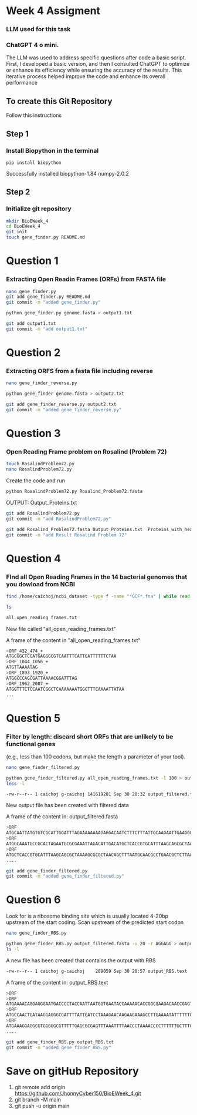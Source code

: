 # Week 4 Assigment 

### LLM used for this task
### ChatGPT 4 o mini.
The LLM was used to address specific questions after code a basic script. First, I developed a basic version, and then I consulted ChatGPT to optimize or enhance its efficiency while ensuring the accuracy of the results. This iterative process helped improve the code and enhance its overall performance

## To create this Git Repository

Follow this instructions 

## Step 1
### Install Biopython in the terminal

`pip install biopython`

Successfully installed biopython-1.84 numpy-2.0.2


## Step 2
### Initialize git repository 

```bash
mkdir BioEWeek_4
cd BioEWeek_4
git init
touch gene_finder.py README.md
```

# Question 1

### Extracting Open Readin Frames (ORFs) from FASTA file 

```bash
nano gene_finder.py
git add gene_finder.py README.md
git commit -m "added gene_finder.py"
```
```bash
python gene_finder.py genome.fasta > output1.txt
```
```bash
git add output1.txt
git commit -m "add output1.txt"
```
# Question 2
### Extracting ORFS from a fasta file including reverse 

```bash
nano gene_finder_reverse.py
```
```bash
python gene_finder genome.fasta > output2.txt
```

```bash
git add gene_finder_reverse.py output2.txt 
git commit -m "added gene_finder_reverse.py"
```

# Question 3

### Open Reading Frame problem on Rosalind (Problem 72)

```bash
touch RosalindProblem72.py
nano RosalindProblem72.py
````
Create the code and run

```bash
python RosalindProblem72.py Rosalind_Problem72.fasta
```
OUTPUT:
Output_Proteins.txt

```bash
git add RosalindProblem72.py
git commit -m "add RosalindProblem72.py"
```

```bash
git add Rosalind_Problem72.fasta Output_Proteins.txt  Proteins_with_headers.txt
git commit -m "add Result Rosalind Problem 72"
```

# Question 4
### FInd all Open Reading Frames in the 14 bacterial genomes that you dowload from NCBI

```bash
find /home/caichoj/ncbi_dataset -type f -name "*GCF*.fna" | while read genome; do python gene_finder_reverse.py "$genome"; done > all_open_reading_frames.txt
```

``` bash
ls

all_open_reading_frames.txt
```
New file called "all_open_reading_frames.txt"

A frame of the content in "all_open_reading_frames.txt"
```bash
>ORF_432_474_+
ATGCGGCTCGATGAGGGCGTCAATTTCATTGATTTTTTCTAA
>ORF_1044_1056_+
ATGTTAAAATAG
>ORF_1893_1920_+
ATGGCCCAGCGATTAAAACGGATTTAG
>ORF_1962_2007_+
ATGGTTTCTCCAATCGGCTCAAAAAAATGGCTTTCAAAATTATAA
...
```

# Question 5
### Filter by length: discard short ORFs that are unlikely to be functional genes
(e.g., less than 100 codons, but make the length a parameter of your tool).

```bash
nano gene_finder_filtered.py
```

```bash
python gene_finder_filtered.py all_open_reading_frames.txt -l 100 > output_filtered.fasta
less -l

-rw-r--r-- 1 caichoj g-caichoj 141619281 Sep 30 20:32 output_filtered.fasta
```


New output file has been created with filtered data

A frame of the content in: output_filtered.fasta
```bash
>ORF
ATGCAATTATGTGTCGCATTGGATTTAGAAAAAAAAGAGGACAATCTTTCTTTATTGCAAGAATTGAAGGGCTTAGATTTATGGGCTAAGGTGGGGCTTAGATCTTTTATAAGAGACGGGGCTGTTTTTTTAGATGAAATCAGAAAGATTGATGAAAATTTTAAG
>ORF
ATGGCAAATGCCGCACTAGAATGCGCGAAATTAGACATTGACATGCTCACCGTGCATTTAAGCAGCGCTAAAAGCGCGCTAACAGCTTTAATGCAACGCCTGAACGCTCTTAAAAAACGCCCCTTGATTATGGGCGTGAGCGCTTTAACCAGCTTTAGCGAAGAG>
>ORF
ATGCTCACCGTGCATTTAAGCAGCGCTAAAAGCGCGCTAACAGCTTTAATGCAACGCCTGAACGCTCTTAAAAAACGCCCCTTGATTATGGGCGTGAGCGCTTTAACCAGCTTTAGCGAAGAGGAATTTTTGATGGTGTATAACGCCCCTTTAAAAACTCAAGCG>
....
```

```bash
git add gene_finder_filtered.py
git commit -m "added gene_finder_filtered.py"
```

# Question 6
Look for is a ribosome binding site which is usually located 4-20bp upstream of the start coding. Scan upstream of the predicted start codon

```bash
nano gene_finder_RBS.py
```

```bash
python gene_finder_RBS.py output_filtered.fasta -u 20 -r AGGAGG > output_RBS.text
ls -l
```
A new file has been created that contains the output with RBS

```bash
-rw-r--r-- 1 caichoj g-caichoj    289059 Sep 30 20:57 output_RBS.text
```

A frame of the content in: output_RBS.text

```bash
>ORF
>ORF
ATGAAAACAGGAGGGAATGACCCCTACCAATTAATGGTGAATACCAAAAACACCGGCGAAGACAACCGAGTCTATTTTGGCTCACACCTCCAATCCACGCTCACTAACAAAAACGCCCTTTCTTTGGGGGTTGATGGGAGCGGAAAAAGTGAAGTGAGTTTGAAT>
>ORF
ATGCCAACTGATAAGGAGGGCGATTTTATTGATCCTAAAGAACAAGAAGAAAGCCTTGAAAATATTTTTTCTTCACTCAATGATTTTCAAGAAAAGACAGACGCAAACGCTCAAAAAAATGAGCAAAAAAATGAGCAAGAAGAAGAGCAAAGGCGTTTAAAAGAA>
>ORF
ATGAAAGGAGGCGTGGGGGCGTTTTTGAGCGCGAGTTTAAATTTTAACCCTAAAACCCCTTTTTTGCTTTCTATTTTACTCACAAGCGATGAAGAAGGGCCAGGGATTTTTGGCACTAGGCTTATGTTAGAAAAACTCAAAGAAAAAGATTTGCTGCCTCATATG>
....
```

```bash
git add gene_finder_RBS.py output_RBS.txt 
git commit -m "added gene_finder_RBS.py"
```
 # Save on gitHub Repository

1. git remote add origin https://github.com/JhonnyCyber150/BioEWeek_4.git
2. git branch -M main
3. git push -u origin main

